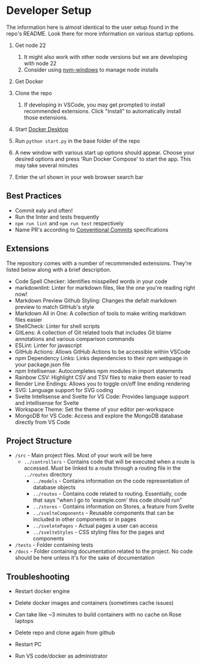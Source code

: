 # Developer Setup

The information here is almost identical to the user setup found in the repo's README. Look there for more information on various startup options.

1. Get node 22
    1. It might also work with other node versions but we are developing with node 22
    2. Consider using [nvm-windows](https://github.com/coreybutler/nvm-windows) to manage node installs
2. Get Docker

3. Clone the repo
   1. If developing in VSCode, you may get prompted to install recommended extensions. Click "Install" to automatically install those extensions.

4. Start [Docker Desktop](https://www.docker.com/)

5. Run `python start.py` in the base folder of the repo

6. A new window with various start up options should appear. Choose your desired options and press 'Run Docker Compose' to start the app. This may take several minutes

7. Enter the url shown in your web browser search bar

## Best Practices

- Commit ealy and often!
- Run the linter and tests frequently
- `npm run lint` and `npm run test` respectively
- Name PR's according to [Conventional Commits](https://www.conventionalcommits.org/en/v1.0.0/) specifications

## Extensions

The repository comes with a number of recommended extensions. They're listed below along with a brief description.

- Code Spell Checker: Identifies misspelled words in your code
- markdownlint: Linter for markdown files, like the one you're reading right now!
- Markdown Preview Github Styling: Changes the defalt markdown preview to match GitHub's style
- Markdown All in One: A collection of tools to make writing markdown files easier
- ShellCheck: Linter for shell scripts
- GitLens: A collection of Git related tools that includes Git blame annotations and various comparison commands
- ESLint: Linter for javascript
- GitHub Actions: Allows GitHub Actions to be accessible within VSCode
- npm Dependency Links: Links dependencies to their npm webpage in your package.json file
- npm Intellisense: Autocompletes npm modules in import statements
- Rainbow CSV: Highlight CSV and TSV files to make them easier to read
- Render Line Endings: Allows you to toggle on/off line ending rendering
- SVG: Language support for SVG coding
- Svelte Intellisense and Svelte for VS Code: Provides language support and intellisense for Svelte
- Workspace Theme: Set the theme of your editor per-workspace
- MongoDB for VS Code: Access and explore the MongoDB database directly from VS Code

## Project Structure

- `/src` - Main project files. Most of your work will be here
  - `../controllers` - Contains code that will be executed when a route is accessed. Must be linked to a route through a routing file in the `../routes` directory
    - `../models` - Contains information on the code representation of database objects
    - `../routes` - Contains code related to routing. Essentially, code that says "when I go to 'example.com' this code should run"
    - `../stores` - Contains information on Stores, a feature from Svelte
    - `../svelteComponents` - Reusable components that can be included in other components or in pages
    - `../sveletePages` - Actual pages a user can access
    - `../svelteStyles` - CSS styling files for the pages and components
- `/tests` - Folder containing tests
- `/docs` - Folder containing documentation related to the project. No code should be here unless it's for the sake of documentation

## Troubleshooting

- Restart docker engine

- Delete docker images and containers (sometimes cache issues)

- Can take like ~3 minutes to build containers with no cache on Rose laptops

- Delete repo and clone again from github

- Restart PC

- Run VS code/docker as administrator
